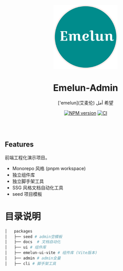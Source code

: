 <br>

<p align="center">
<img src="https://github.com/1024shao/emelun-admin/blob/master/assets/favicon.png" style="width:200px;" />
</p>

<h1 align="center">Emelun-Admin</h1>

<p align="center">
    ['emelun](艾麦伦) أمل 希望
</p>

<p align="center">
    <a href="https://www.npmjs.com/package/emelun-admin-ui"><img src="https://img.shields.io/npm/v/emelun-admin-ui?color=c95f8b&amp;label=" alt="NPM version"></a>
    <a href="https://github.com/emelun-team/emelun-admin/actions/workflows/main.yml"><img src="https://github.com/emelun-team/emelun-admin/actions/workflows/main.yml/badge.svg?branch=main" alt="CI" style="max-width: 100%;"></a>
</p>

<br>
<br>

## Features

前端工程化演示项目。

- Monorepo 风格 (pnpm workspace)
- 独立组件库
- 独立脚手架工具
- SSG 风格文档自动化工具
- seed 项目模板

# 目录说明

```bash
│   packages
│   ├── seed # admin空模板
│   ├── docs  # 文档自动化
│   ├── ui # 组件库
│   ├── emelun-ui-vite # 组件库 (Vite版本)
│   ├── admin # admin全量
│   ├── cli # 脚手架工具
```
